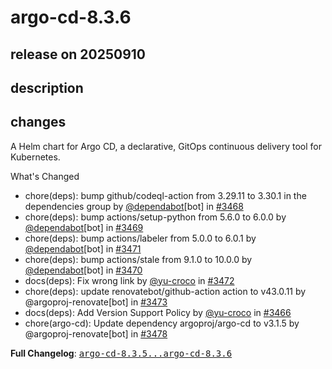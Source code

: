 # argo-cd-8.3.6

## release on 20250910
## description
## changes
A Helm chart for Argo CD, a declarative, GitOps continuous delivery tool for Kubernetes.

What's Changed

* chore(deps): bump github/codeql-action from 3.29.11 to 3.30.1 in the dependencies group by <a class="user-mention notranslate" data-hovercard-type="organization" data-hovercard-url="/orgs/dependabot/hovercard" data-octo-click="hovercard-link-click" data-octo-dimensions="link_type:self" href="https://github.com/dependabot">@dependabot</a>[bot] in <a class="issue-link js-issue-link" data-error-text="Failed to load title" data-id="3389713417" data-permission-text="Title is private" data-url="https://github.com/argoproj/argo-helm/issues/3468" data-hovercard-type="pull_request" data-hovercard-url="/argoproj/argo-helm/pull/3468/hovercard" href="https://github.com/argoproj/argo-helm/pull/3468">#3468</a>
* chore(deps): bump actions/setup-python from 5.6.0 to 6.0.0 by <a class="user-mention notranslate" data-hovercard-type="organization" data-hovercard-url="/orgs/dependabot/hovercard" data-octo-click="hovercard-link-click" data-octo-dimensions="link_type:self" href="https://github.com/dependabot">@dependabot</a>[bot] in <a class="issue-link js-issue-link" data-error-text="Failed to load title" data-id="3389713487" data-permission-text="Title is private" data-url="https://github.com/argoproj/argo-helm/issues/3469" data-hovercard-type="pull_request" data-hovercard-url="/argoproj/argo-helm/pull/3469/hovercard" href="https://github.com/argoproj/argo-helm/pull/3469">#3469</a>
* chore(deps): bump actions/labeler from 5.0.0 to 6.0.1 by <a class="user-mention notranslate" data-hovercard-type="organization" data-hovercard-url="/orgs/dependabot/hovercard" data-octo-click="hovercard-link-click" data-octo-dimensions="link_type:self" href="https://github.com/dependabot">@dependabot</a>[bot] in <a class="issue-link js-issue-link" data-error-text="Failed to load title" data-id="3389713945" data-permission-text="Title is private" data-url="https://github.com/argoproj/argo-helm/issues/3471" data-hovercard-type="pull_request" data-hovercard-url="/argoproj/argo-helm/pull/3471/hovercard" href="https://github.com/argoproj/argo-helm/pull/3471">#3471</a>
* chore(deps): bump actions/stale from 9.1.0 to 10.0.0 by <a class="user-mention notranslate" data-hovercard-type="organization" data-hovercard-url="/orgs/dependabot/hovercard" data-octo-click="hovercard-link-click" data-octo-dimensions="link_type:self" href="https://github.com/dependabot">@dependabot</a>[bot] in <a class="issue-link js-issue-link" data-error-text="Failed to load title" data-id="3389713609" data-permission-text="Title is private" data-url="https://github.com/argoproj/argo-helm/issues/3470" data-hovercard-type="pull_request" data-hovercard-url="/argoproj/argo-helm/pull/3470/hovercard" href="https://github.com/argoproj/argo-helm/pull/3470">#3470</a>
* docs(deps): Fix wrong link by <a class="user-mention notranslate" data-hovercard-type="user" data-hovercard-url="/users/yu-croco/hovercard" data-octo-click="hovercard-link-click" data-octo-dimensions="link_type:self" href="https://github.com/yu-croco">@yu-croco</a> in <a class="issue-link js-issue-link" data-error-text="Failed to load title" data-id="3391522890" data-permission-text="Title is private" data-url="https://github.com/argoproj/argo-helm/issues/3472" data-hovercard-type="pull_request" data-hovercard-url="/argoproj/argo-helm/pull/3472/hovercard" href="https://github.com/argoproj/argo-helm/pull/3472">#3472</a>
* chore(deps): update renovatebot/github-action action to v43.0.11 by @argoproj-renovate[bot] in <a class="issue-link js-issue-link" data-error-text="Failed to load title" data-id="3392505827" data-permission-text="Title is private" data-url="https://github.com/argoproj/argo-helm/issues/3473" data-hovercard-type="pull_request" data-hovercard-url="/argoproj/argo-helm/pull/3473/hovercard" href="https://github.com/argoproj/argo-helm/pull/3473">#3473</a>
* docs(deps): Add Version Support Policy by <a class="user-mention notranslate" data-hovercard-type="user" data-hovercard-url="/users/yu-croco/hovercard" data-octo-click="hovercard-link-click" data-octo-dimensions="link_type:self" href="https://github.com/yu-croco">@yu-croco</a> in <a class="issue-link js-issue-link" data-error-text="Failed to load title" data-id="3387476496" data-permission-text="Title is private" data-url="https://github.com/argoproj/argo-helm/issues/3466" data-hovercard-type="pull_request" data-hovercard-url="/argoproj/argo-helm/pull/3466/hovercard" href="https://github.com/argoproj/argo-helm/pull/3466">#3466</a>
* chore(argo-cd): Update dependency argoproj/argo-cd to v3.1.5 by @argoproj-renovate[bot] in <a class="issue-link js-issue-link" data-error-text="Failed to load title" data-id="3403200607" data-permission-text="Title is private" data-url="https://github.com/argoproj/argo-helm/issues/3478" data-hovercard-type="pull_request" data-hovercard-url="/argoproj/argo-helm/pull/3478/hovercard" href="https://github.com/argoproj/argo-helm/pull/3478">#3478</a>

<strong>Full Changelog</strong>: <a class="commit-link" href="https://github.com/argoproj/argo-helm/compare/argo-cd-8.3.5...argo-cd-8.3.6"><tt>argo-cd-8.3.5...argo-cd-8.3.6</tt></a>

